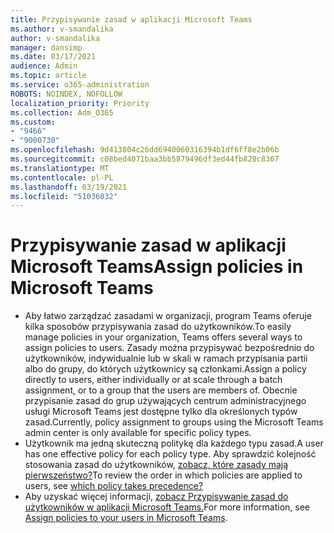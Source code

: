 ```yaml
---
title: Przypisywanie zasad w aplikacji Microsoft Teams
ms.author: v-smandalika
author: v-smandalika
manager: dansimp
ms.date: 03/17/2021
audience: Admin
ms.topic: article
ms.service: o365-administration
ROBOTS: NOINDEX, NOFOLLOW
localization_priority: Priority
ms.collection: Adm_O365
ms.custom:
- "9466"
- "9000730"
ms.openlocfilehash: 9d413804c26dd6940060316394b1df6ff8e2b06b
ms.sourcegitcommit: c08bed4071baa3bb5879496df3ed44fb828c8367
ms.translationtype: MT
ms.contentlocale: pl-PL
ms.lasthandoff: 03/19/2021
ms.locfileid: "51036032"
---
```

# <a name="assign-policies-in-microsoft-teams"></a><span data-ttu-id="8b723-102">Przypisywanie zasad w aplikacji Microsoft Teams</span><span class="sxs-lookup"><span data-stu-id="8b723-102">Assign policies in Microsoft Teams</span></span>

- <span data-ttu-id="8b723-103">Aby łatwo zarządzać zasadami w organizacji, program Teams oferuje kilka sposobów przypisywania zasad do użytkowników.</span><span class="sxs-lookup"><span data-stu-id="8b723-103">To easily manage policies in your organization, Teams offers several ways to assign policies to users.</span></span> <span data-ttu-id="8b723-104">Zasady można przypisywać bezpośrednio do użytkowników, indywidualnie lub w skali w ramach przypisania partii albo do grupy, do których użytkownicy są członkami.</span><span class="sxs-lookup"><span data-stu-id="8b723-104">Assign a policy directly to users, either individually or at scale through a batch assignment, or to a group that the users are members of.</span></span>  <span data-ttu-id="8b723-105">Obecnie przypisanie zasad do grup używających centrum administracyjnego usługi Microsoft Teams jest dostępne tylko dla określonych typów zasad.</span><span class="sxs-lookup"><span data-stu-id="8b723-105">Currently, policy assignment to groups using the Microsoft Teams admin center is only available for specific policy types.</span></span> 
- <span data-ttu-id="8b723-106">Użytkownik ma jedną skuteczną politykę dla każdego typu zasad.</span><span class="sxs-lookup"><span data-stu-id="8b723-106">A user has one effective policy for each policy type.</span></span> <span data-ttu-id="8b723-107">Aby sprawdzić kolejność stosowania zasad do użytkowników, [zobacz, które zasady mają pierwszeństwo?](https://docs.microsoft.com/microsoftteams/assign-policies#which-policy-takes-precedence)</span><span class="sxs-lookup"><span data-stu-id="8b723-107">To review the order in which policies are applied to users, see [which policy takes precedence?](https://docs.microsoft.com/microsoftteams/assign-policies#which-policy-takes-precedence)</span></span>
- <span data-ttu-id="8b723-108">Aby uzyskać więcej informacji, [zobacz Przypisywanie zasad do użytkowników w aplikacji Microsoft Teams.](https://docs.microsoft.com/microsoftteams/assign-policies)</span><span class="sxs-lookup"><span data-stu-id="8b723-108">For more information, see [Assign policies to your users in Microsoft Teams](https://docs.microsoft.com/microsoftteams/assign-policies).</span></span>